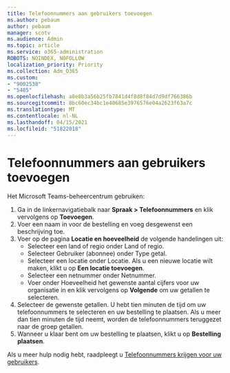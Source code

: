 ```yaml
---
title: Telefoonnummers aan gebruikers toevoegen
ms.author: pebaum
author: pebaum
manager: scotv
ms.audience: Admin
ms.topic: article
ms.service: o365-administration
ROBOTS: NOINDEX, NOFOLLOW
localization_priority: Priority
ms.collection: Adm_O365
ms.custom:
- "9002538"
- "5485"
ms.openlocfilehash: a8e8b3a56b25fb7841d4f8d8f84d7d9df766386b
ms.sourcegitcommit: 8bc60ec34bc1e40685e3976576e04a2623f63a7c
ms.translationtype: MT
ms.contentlocale: nl-NL
ms.lasthandoff: 04/15/2021
ms.locfileid: "51822018"
---
```

# <a name="adding-phone-numbers-to-users"></a>Telefoonnummers aan gebruikers toevoegen

Het Microsoft Teams-beheercentrum gebruiken:

1. Ga in de linkernavigatiebalk naar **Spraak > Telefoonnummers** en klik vervolgens op **Toevoegen**.
2. Voer een naam in voor de bestelling en voeg desgewenst een beschrijving toe.
3. Voer op de pagina **Locatie en hoeveelheid** de volgende handelingen uit:
    - Selecteer een land of regio onder Land of regio.
    - Selecteer Gebruiker (abonnee) onder Type getal.
    - Selecteer een locatie onder Locatie. Als u een nieuwe locatie wilt maken, klikt u op **Een locatie toevoegen**.
    - Selecteer een netnummer onder Netnummer.
    - Voer onder Hoeveelheid het gewenste aantal cijfers voor uw organisatie in en klik vervolgens op **Volgende** om uw getallen te selecteren.
4. Selecteer de gewenste getallen. U hebt tien minuten de tijd om uw telefoonnummers te selecteren en uw bestelling te plaatsen. Als u meer dan tien minuten de tijd neemt, worden de telefoonnummers teruggezet naar de groep getallen.
5. Wanneer u klaar bent om uw bestelling te plaatsen, klikt u op **Bestelling plaatsen**.

Als u meer hulp nodig hebt, raadpleegt u [Telefoonnummers krijgen voor uw gebruikers](https://docs.microsoft.com/microsoftteams/getting-phone-numbers-for-your-users).
